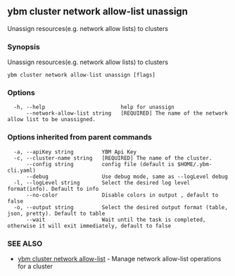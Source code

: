 ## ybm cluster network allow-list unassign

Unassign resources(e.g. network allow lists) to clusters

### Synopsis

Unassign resources(e.g. network allow lists) to clusters

```
ybm cluster network allow-list unassign [flags]
```

### Options

```
  -h, --help                        help for unassign
      --network-allow-list string   [REQUIRED] The name of the network allow list to be unassigned.
```

### Options inherited from parent commands

```
  -a, --apiKey string         YBM Api Key
  -c, --cluster-name string   [REQUIRED] The name of the cluster.
      --config string         config file (default is $HOME/.ybm-cli.yaml)
      --debug                 Use debug mode, same as --logLevel debug
  -l, --logLevel string       Select the desired log level format(info). Default to info
      --no-color              Disable colors in output , default to false
  -o, --output string         Select the desired output format (table, json, pretty). Default to table
      --wait                  Wait until the task is completed, otherwise it will exit immediately, default to false
```

### SEE ALSO

* [ybm cluster network allow-list](ybm_cluster_network_allow-list.md)	 - Manage network allow-list operations for a cluster

